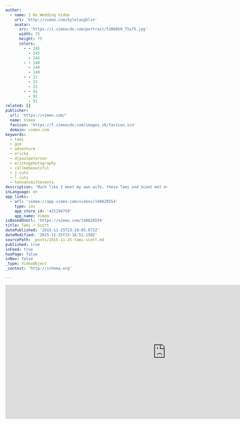 ```yaml
---
author:
  - name: I Do Wedding Video
    url: 'http://vimeo.com/kylelaughlin'
    avatar:
      src: 'https://i.vimeocdn.com/portrait/5306059_75x75.jpg'
      width: 75
      height: 75
      colors:
        - - 245
          - 245
          - 245
        - - 140
          - 140
          - 140
        - - 21
          - 21
          - 21
        - - 91
          - 91
          - 91
related: []
publisher:
  url: 'https://vimeo.com/'
  name: Vimeo
  favicon: 'https://f.vimeocdn.com/images_v6/favicon.ico'
  domain: vimeo.com
keywords:
  - tami
  - goo
  - adventure
  - ericka
  - djpaulpeterson
  - erickagphotography
  - callmebeautiful
  - j-cuts
  - l-cuts
  - hannahsmithevents
description: 'Much like I meet my own wife, these Tami and Scoot met overseas and made a long distance romance into a full-time relationship. Tami and Scott are sure to have many more adventures in life... and from what I heard at the reception, they will have plenty of family and friends rooting them on!'
inLanguage: en
app_links:
  - url: 'vimeo://app.vimeo.com/videos/140829554'
    type: ios
    app_store_id: '425194759'
    app_name: Vimeo
isBasedOnUrl: 'https://vimeo.com/140829554'
title: Tami + Scott
datePublished: '2015-11-25T23:19:05.672Z'
dateModified: '2015-11-25T23:18:51.150Z'
sourcePath: _posts/2015-11-25-tami-scott.md
published: true
inFeed: true
hasPage: false
inNav: false
_type: VideoObject
_context: 'http://schema.org'

---
```

<iframe src="https://cdn.embedly.com/widgets/media.html?src=https%3A%2F%2Fplayer.vimeo.com%2Fvideo%2F140829554&amp;url=https%3A%2F%2Fvimeo.com%2F140829554&amp;image=http%3A%2F%2Fi.vimeocdn.com%2Fvideo%2F537540683_1280.jpg&amp;key=b7d04c9b404c499eba89ee7072e1c4f7&amp;type=text%2Fhtml&amp;schema=vimeo" width="1000" height="417" scrolling="no" frameborder="0" allowfullscreen="allowfullscreen" style=""></iframe>